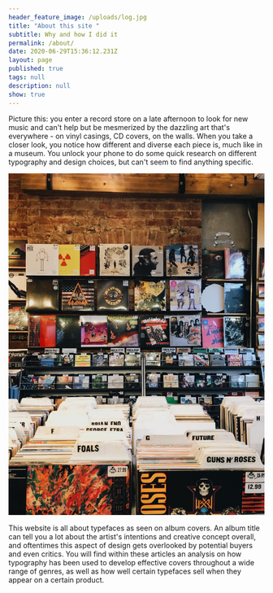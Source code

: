 ```yaml
---
header_feature_image: /uploads/log.jpg
title: "About this site "
subtitle: Why and how I did it
permalink: /about/
date: 2020-06-29T15:36:12.231Z
layout: page
published: true
tags: null
description: null
show: true
---
```

Picture this: you enter a record store on a late afternoon to look for new music and can't help but be mesmerized by the dazzling art that's everywhere - on vinyl casings, CD covers, on the walls. When you take a closer look, you notice how different and diverse each piece is, much like in a museum. You unlock your phone to do some quick research on different typography and design choices, but can't seem to find anything specific. 

![The Truck Music Store, Oxford](../uploads/img_8039.jpg "The Truck Music Store, Oxford")

This website is all about typefaces as seen on album covers. An album title can tell you a lot about the artist's intentions and creative concept overall, and oftentimes this aspect of design gets overlooked by potential buyers and even critics. You will find within these articles an analysis on how typography has been used to develop effective covers throughout a wide range of genres, as well as how well certain typefaces sell when they appear on a certain product.